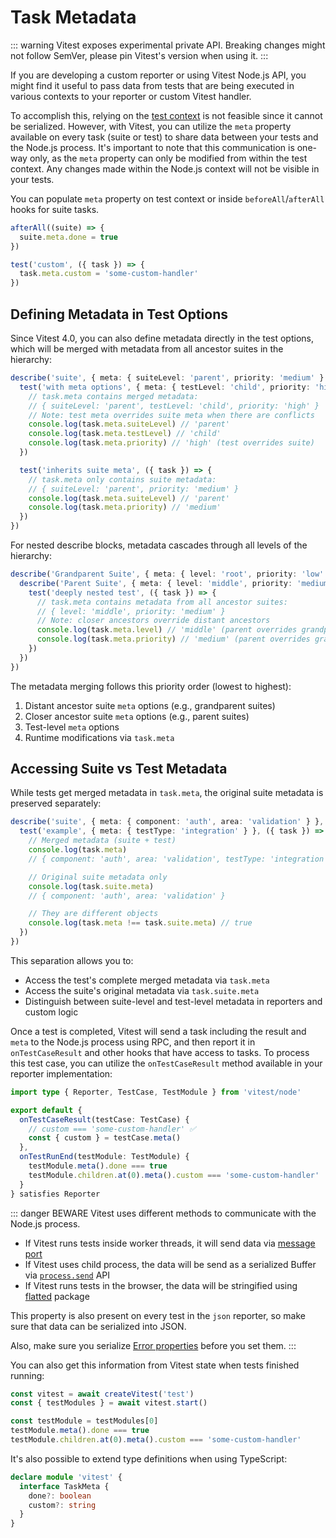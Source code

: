 # Task Metadata

::: warning
Vitest exposes experimental private API. Breaking changes might not follow SemVer, please pin Vitest's version when using it.
:::

If you are developing a custom reporter or using Vitest Node.js API, you might find it useful to pass data from tests that are being executed in various contexts to your reporter or custom Vitest handler.

To accomplish this, relying on the [test context](/guide/test-context) is not feasible since it cannot be serialized. However, with Vitest, you can utilize the `meta` property available on every task (suite or test) to share data between your tests and the Node.js process. It's important to note that this communication is one-way only, as the `meta` property can only be modified from within the test context. Any changes made within the Node.js context will not be visible in your tests.

You can populate `meta` property on test context or inside `beforeAll`/`afterAll` hooks for suite tasks.

```ts
afterAll((suite) => {
  suite.meta.done = true
})

test('custom', ({ task }) => {
  task.meta.custom = 'some-custom-handler'
})
```

## Defining Metadata in Test Options

Since Vitest 4.0, you can also define metadata directly in the test options, which will be merged with metadata from all ancestor suites in the hierarchy:

```ts
describe('suite', { meta: { suiteLevel: 'parent', priority: 'medium' } }, () => {
  test('with meta options', { meta: { testLevel: 'child', priority: 'high' } }, ({ task }) => {
    // task.meta contains merged metadata:
    // { suiteLevel: 'parent', testLevel: 'child', priority: 'high' }
    // Note: test meta overrides suite meta when there are conflicts
    console.log(task.meta.suiteLevel) // 'parent'
    console.log(task.meta.testLevel) // 'child'
    console.log(task.meta.priority) // 'high' (test overrides suite)
  })

  test('inherits suite meta', ({ task }) => {
    // task.meta only contains suite metadata:
    // { suiteLevel: 'parent', priority: 'medium' }
    console.log(task.meta.suiteLevel) // 'parent'
    console.log(task.meta.priority) // 'medium'
  })
})
```

For nested describe blocks, metadata cascades through all levels of the hierarchy:

```ts
describe('Grandparent Suite', { meta: { level: 'root', priority: 'low' } }, () => {
  describe('Parent Suite', { meta: { level: 'middle', priority: 'medium' } }, () => {
    test('deeply nested test', ({ task }) => {
      // task.meta contains metadata from all ancestor suites:
      // { level: 'middle', priority: 'medium' }
      // Note: closer ancestors override distant ancestors
      console.log(task.meta.level) // 'middle' (parent overrides grandparent)
      console.log(task.meta.priority) // 'medium' (parent overrides grandparent)
    })
  })
})
```

The metadata merging follows this priority order (lowest to highest):
1. Distant ancestor suite `meta` options (e.g., grandparent suites)
2. Closer ancestor suite `meta` options (e.g., parent suites)
3. Test-level `meta` options
4. Runtime modifications via `task.meta`

## Accessing Suite vs Test Metadata

While tests get merged metadata in `task.meta`, the original suite metadata is preserved separately:

```ts
describe('suite', { meta: { component: 'auth', area: 'validation' } }, () => {
  test('example', { meta: { testType: 'integration' } }, ({ task }) => {
    // Merged metadata (suite + test)
    console.log(task.meta)
    // { component: 'auth', area: 'validation', testType: 'integration' }

    // Original suite metadata only
    console.log(task.suite.meta)
    // { component: 'auth', area: 'validation' }

    // They are different objects
    console.log(task.meta !== task.suite.meta) // true
  })
})
```

This separation allows you to:
- Access the test's complete merged metadata via `task.meta`
- Access the suite's original metadata via `task.suite.meta`
- Distinguish between suite-level and test-level metadata in reporters and custom logic

Once a test is completed, Vitest will send a task including the result and `meta` to the Node.js process using RPC, and then report it in `onTestCaseResult` and other hooks that have access to tasks. To process this test case, you can utilize the `onTestCaseResult` method available in your reporter implementation:

```ts [custom-reporter.js]
import type { Reporter, TestCase, TestModule } from 'vitest/node'

export default {
  onTestCaseResult(testCase: TestCase) {
    // custom === 'some-custom-handler' ✅
    const { custom } = testCase.meta()
  },
  onTestRunEnd(testModule: TestModule) {
    testModule.meta().done === true
    testModule.children.at(0).meta().custom === 'some-custom-handler'
  }
} satisfies Reporter
```

::: danger BEWARE
Vitest uses different methods to communicate with the Node.js process.

- If Vitest runs tests inside worker threads, it will send data via [message port](https://developer.mozilla.org/en-US/docs/Web/API/MessagePort)
- If Vitest uses child process, the data will be send as a serialized Buffer via [`process.send`](https://nodejs.org/api/process.html#processsendmessage-sendhandle-options-callback) API
- If Vitest runs tests in the browser, the data will be stringified using [flatted](https://www.npmjs.com/package/flatted) package

This property is also present on every test in the `json` reporter, so make sure that data can be serialized into JSON.

Also, make sure you serialize [Error properties](https://developer.mozilla.org/en-US/docs/Web/API/Web_Workers_API/Structured_clone_algorithm#error_types) before you set them.
:::

You can also get this information from Vitest state when tests finished running:

```ts
const vitest = await createVitest('test')
const { testModules } = await vitest.start()

const testModule = testModules[0]
testModule.meta().done === true
testModule.children.at(0).meta().custom === 'some-custom-handler'
```

It's also possible to extend type definitions when using TypeScript:

```ts
declare module 'vitest' {
  interface TaskMeta {
    done?: boolean
    custom?: string
  }
}
```
